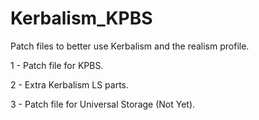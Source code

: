 # Kerbalism_KPBS
Patch files to better use Kerbalism and the realism profile.


1 - Patch file for KPBS.

2 - Extra Kerbalism LS parts.

3 - Patch file for Universal Storage (Not Yet).

